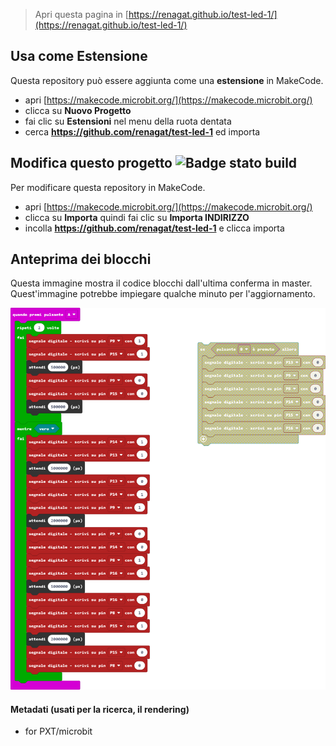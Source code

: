 
> Apri questa pagina in [https://renagat.github.io/test-led-1/](https://renagat.github.io/test-led-1/)

## Usa come Estensione

Questa repository può essere aggiunta come una **estensione** in MakeCode.

* apri [https://makecode.microbit.org/](https://makecode.microbit.org/)
* clicca su **Nuovo Progetto**
* fai clic su **Estensioni** nel menu della ruota dentata
* cerca **https://github.com/renagat/test-led-1** ed importa

## Modifica questo progetto ![Badge stato build](https://github.com/renagat/test-led-1/workflows/MakeCode/badge.svg)

Per modificare questa repository in MakeCode.

* apri [https://makecode.microbit.org/](https://makecode.microbit.org/)
* clicca su **Importa** quindi fai clic su **Importa INDIRIZZO**
* incolla **https://github.com/renagat/test-led-1** e clicca importa

## Anteprima dei blocchi

Questa immagine mostra il codice blocchi dall'ultima conferma in master.
Quest'immagine potrebbe impiegare qualche minuto per l'aggiornamento.

![Un'immagine renderizzata dei blocchi](https://github.com/renagat/test-led-1/raw/master/.github/makecode/blocks.png)

#### Metadati (usati per la ricerca, il rendering)

* for PXT/microbit
<script src="https://makecode.com/gh-pages-embed.js"></script><script>makeCodeRender("{{ site.makecode.home_url }}", "{{ site.github.owner_name }}/{{ site.github.repository_name }}");</script>
